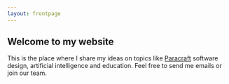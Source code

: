 ```yaml
---
layout: frontpage
---
```


## Welcome to my website

This is the place where I share my ideas on topics like [Paracraft](http://www.paracraft.cn) software design, artificial intelligence and education. 
Feel free to send me emails or join our team. 